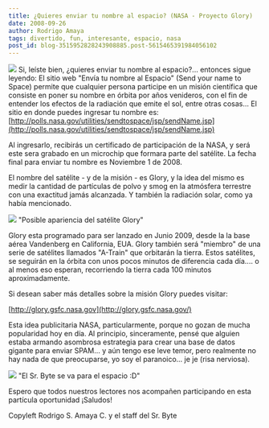 ```yaml
---
title: ¿Quieres enviar tu nombre al espacio? (NASA - Proyecto Glory)
date: 2008-09-26
author: Rodrigo Amaya
tags: divertido, fun, interesante, espacio, nasa
post_id: blog-3515952828243908885.post-5615465391984056102
---
```


[![](https://2.bp.blogspot.com/_ayvorITawE4/SNxgVZW2cRI/AAAAAAAABTc/naWakPLGdL8/s320/nasa.png)](https://2.bp.blogspot.com/_ayvorITawE4/SNxgVZW2cRI/AAAAAAAABTc/naWakPLGdL8/s1600-h/nasa.png) Si, leíste bien,
¿quieres enviar tu nombre al espacio?... entonces sigue leyendo: El sitio web "Envía tu nombre al Espacio" (Send your name to Space) permite que cualquier persona participe en un misión científica que consiste en poner su nombre en órbita por años venideros, con el fin de entender los efectos de la radiación que emite el sol, entre otras cosas... El sitio en donde puedes ingresar tu nombre es:
[http://polls.nasa.gov/utilities/sendtospace/jsp/sendName.jsp](http://polls.nasa.gov/utilities/sendtospace/jsp/sendName.jsp)

Al ingresarlo, recibirás un certificado de participación de la NASA, y será este sera grabado en un microchip que formara parte del satélite. La fecha final para enviar tu nombre es Noviembre 1 de 2008.

El nombre del satélite - y de la misión - es Glory, y la idea del mismo es medir la cantidad de partículas de polvo y smog en la atmósfera terrestre con una exactitud jamás alcanzada. Y también la radiación solar, como ya había mencionado.

[![](https://1.bp.blogspot.com/_ayvorITawE4/SNxg4uA0q0I/AAAAAAAABTk/qdZfI1cD2oo/s320/Glory-Comp011708_02s.jpg)](https://1.bp.blogspot.com/_ayvorITawE4/SNxg4uA0q0I/AAAAAAAABTk/qdZfI1cD2oo/s1600-h/Glory-Comp011708_02s.jpg)
"Posible apariencia del
satélite Glory"

Glory esta programado para ser lanzado en Junio 2009, desde la la base aérea Vandenberg en California, EUA. Glory también será "miembro" de una serie de satélites llamados "A-Train" que orbitarán la tierra. Estos satélites, se seguirán en la órbita con unos pocos minutos de diferencia cada día.... o al menos eso esperan, recorriendo la tierra cada 100 minutos aproximadamente.

Si desean saber más detalles sobre la misión Glory puedes visitar:

[http://glory.gsfc.nasa.gov](http://glory.gsfc.nasa.gov/)

Esta idea publicitaria NASA, particularmente, porque no gozan de mucha popularidad hoy en día. Al principio, sinceramente, pensé que alguien estaba armando asombrosa estrategia para crear una base de datos gigante para enviar SPAM... y aún tengo ese leve temor, pero realmente no hay nada de que preocuparse, yo soy el paranoico... je je (risa nerviosa).

[![](https://2.bp.blogspot.com/_ayvorITawE4/SNxlskapcRI/AAAAAAAABTs/bgbpLrUEtyc/s320/srbyteenelespacio.png)](https://2.bp.blogspot.com/_ayvorITawE4/SNxlskapcRI/AAAAAAAABTs/bgbpLrUEtyc/s1600-h/srbyteenelespacio.png)
"El Sr. Byte se va para el
espacio :D"

Espero que todos nuestros lectores nos acompañen participando en esta partícula oportunidad ¡Saludos!

Copyleft Rodrigo S. Amaya C. y el staff del Sr. Byte
